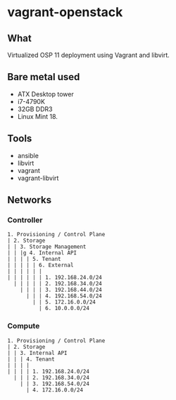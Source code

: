 # vagrant-openstack

## What

Virtualized OSP 11 deployment using Vagrant and libvirt.

## Bare metal used

- ATX Desktop tower
- i7-4790K
- 32GB DDR3
- Linux Mint 18.

## Tools

- ansible
- libvirt
- vagrant
- vagrant-libvirt

## Networks

### Controller

```
1. Provisioning / Control Plane
| 2. Storage
| | 3. Storage Management
| | |g 4. Internal API
| | | | 5. Tenant
| | | | | 6. External
| | | | | |  
| | | | | | 1. 192.168.24.0/24
  | | | | | 2. 192.168.34.0/24
    | | | | 3. 192.168.44.0/24
      | | | 4. 192.168.54.0/24
        | | 5. 172.16.0.0/24
          | 6. 10.0.0.0/24
```

### Compute

```
1. Provisioning / Control Plane
| 2. Storage
| | 3. Internal API
| | | 4. Tenant  
| | | |
| | | | 1. 192.168.24.0/24
  | | | 2. 192.168.34.0/24
    | | 3. 192.168.54.0/24
      | 4. 172.16.0.0/24  
```
